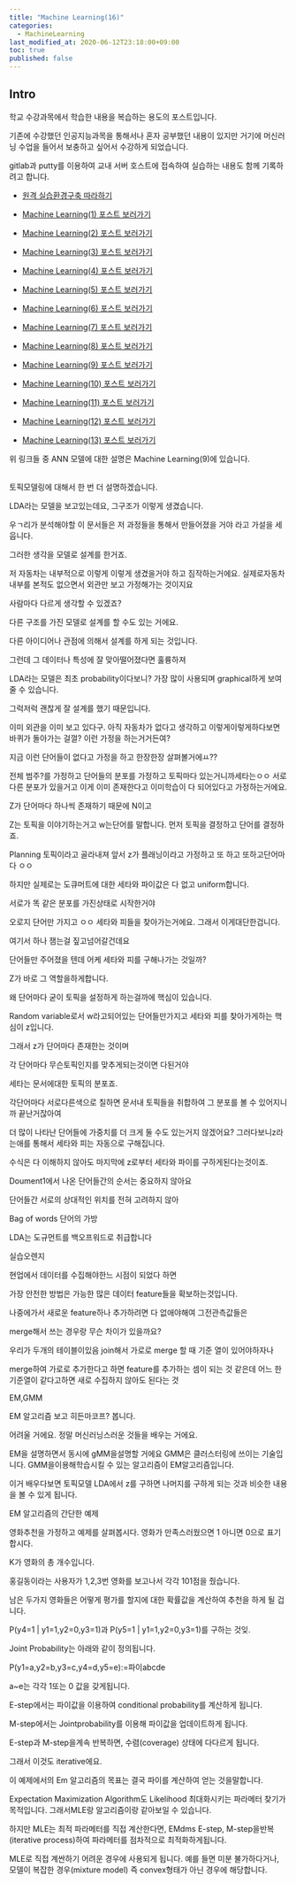 ```yaml
---
title: "Machine Learning(16)"
categories: 
  - MachineLearning
last_modified_at: 2020-06-12T23:18:00+09:00
toc: true
published: false
---
```


Intro
---
학교 수강과목에서 학습한 내용을 복습하는 용도의 포스트입니다.<br/>

기존에 수강했던 인공지능과목을 통해서나 혼자 공부했던 내용이 있지만 거기에 머신러닝 수업을 들어서 보충하고 싶어서 수강하게 되었습니다.<br/>

gitlab과 putty를 이용하여 교내 서버 호스트에 접속하여 실습하는 내용도 함께 기록하려고 합니다.<br/>

* [원격 실습환경구축 따라하기](https://ohjinjin.github.io/git/gitlab/)<br/>

* [Machine Learning(1) 포스트 보러가기](https://ohjinjin.github.io/machinelearning/machineLearning-1/)<br/>

* [Machine Learning(2) 포스트 보러가기](https://ohjinjin.github.io/machinelearning/machineLearning-2/)<br/>

* [Machine Learning(3) 포스트 보러가기](https://ohjinjin.github.io/machinelearning/machineLearning-3/)<br/>

* [Machine Learning(4) 포스트 보러가기](https://ohjinjin.github.io/machinelearning/machineLearning-4/)<br/>

* [Machine Learning(5) 포스트 보러가기](https://ohjinjin.github.io/machinelearning/machineLearning-5/)<br/>

* [Machine Learning(6) 포스트 보러가기](https://ohjinjin.github.io/machinelearning/machineLearning-6/)<br/>

* [Machine Learning(7) 포스트 보러가기](https://ohjinjin.github.io/machinelearning/machineLearning-7/)<br/>

* [Machine Learning(8) 포스트 보러가기](https://ohjinjin.github.io/machinelearning/machineLearning-8/)<br/>

* [Machine Learning(9) 포스트 보러가기](https://ohjinjin.github.io/machinelearning/machineLearning-9/)<br/>

* [Machine Learning(10) 포스트 보러가기](https://ohjinjin.github.io/machinelearning/machineLearning-10/)<br/>

* [Machine Learning(11) 포스트 보러가기](https://ohjinjin.github.io/machinelearning/machineLearning-11/)<br/>

* [Machine Learning(12) 포스트 보러가기](https://ohjinjin.github.io/machinelearning/machineLearning-12/)<br/>

* [Machine Learning(13) 포스트 보러가기](https://ohjinjin.github.io/machinelearning/machineLearning-13/)<br/>

위 링크들 중 ANN 모델에 대한 설명은 Machine Learning(9)에 있습니다.<br/>
<br/>


토픽모델링에 대해서 한 번 더 설명하겠습니다.

LDA라는 모델을 보고있는데요, 그구조가 이렇게 생겼습니다.

우ㄱ리가 분석해야할 이 문서들은 저 과정들을 통해서 만들어졌을 거야 라고 가설을 세웁니다.

그러한 생각을 모델로 설계를 한거죠.


저 자동차는 내부적으로 이렇게 이렇게 생겼을거야 하고 짐작하는거에요. 실제로자동차 내부를 본적도 없으면서 외관만 보고 가정해가는 것이지요

 

사람마다 다르게 생각할 수 있겠죠?

다른 구조를 가진 모델로 설계를 할 수도 있는 거에요.

다른 아이디어나 관점에 의해서 설계를 하게 되는 것입니다.

그런데 그 데이터나 특성에 잘 맞아떨어졌다면 훌륭하져

 

LDA라는 모델은 최초 probability이다보니? 가장 많이 사용되며 graphical하게 보여줄 수 있습니다.

그럭저럭 괜찮게 잘 설계를 했기 때문입니다.

 

 

이미 외관을 이미 보고 있다구. 아직 자동차가 없다고 생각하고 이렇게이렇게하다보면 바퀴가 돌아가는 걸껄? 이런 가정을 하는거거든여?

 

지금 이런 단어들이 없다고 가정을 하고 한장한장 살펴볼거에ㅛ??

전체 범주?를 가정하고 단어들의 분포를 가정하고 토픽마다 있는거니까세타는ㅇㅇ 서로다른 분포가 있을거고 이게 이미 존재한다고 이미학습이 다 되어있다고 가정하는거에요.

Z가 단어마다 하나씩 존재하기 때문에 N이고

Z는 토픽을 이야기하는거고 w는단어를 말합니다. 먼저 토픽을 결정하고 단어를 결정하죠.

Planning 토픽이라고 골라내져 앞서 z가 플래닝이라고 가정하고  또 하고 또하고단어마다 ㅇㅇ

 

 

하지만 실제로는 도큐머트에 대한 세타와 파이값은 다 없고 uniform합니다.

서로가 똑 같은 분포를 가진상태로 시작한거야

오로지 단어만 가지고 ㅇㅇ 세타와 피들을 찾아가는거에요. 그래서 이게대단한겁니다.

여기서 하나 잼는걸 짚고넘어갈건데요

 

단어들만 주어졌을 텐데 어케 세타와 피를 구해나가는 것일까?

 

Z가 바로 그 역할을하게합니다.

왜 단어마다 굳이 토픽을 설정하게 하는걸까에 핵심이 있습니다.

Random variable로서 w라고되어있는 단어들만가지고 세타와 피를 찾아가게하는 핵심이 z입니다.

그래서 z가 단어마다 존재한는 것이며

각 단어마다 무슨토픽인지를 맞추게되는것이면 다된거야

 

세타는 문서에대한 토픽의 분포죠.

각단어마다 서로다른색으로 칠하면 문서내 토픽들을 취합하여 그 분포를 볼 수 있어지니까 끝난거잖아여

더 많이 나타난 단어들에 가중치를 더 크게 둘 수도 있는거지 않겠어요? 그러다보니z라는애를 통해서 세타와 피는 자동으로 구해집니다.

수식은 다 이해하지 않아도 마지막에 z로부터 세타와 파이를 구하게된다는것이죠.

Doument1에서 나온 단어들간의 순서는 중요하지 않아요

단어들간 서로의 상대적인 위치를 전혀 고려하지 않아

Bag of words 단어의 가방

LDA는 도규먼트를 백오프워드로 취급합니다

 

 

실습오렌지

현업에서 데이터를 수집해야한느 시점이 되었다 하면

가장 안전한 방법은 가능한 많은 데이터 feature들을 확보하는것입니다.

나중에가서 새로운 feature하나 추가하려면 다 없애야해여 그전관측값들은

 

merge해서 쓰는 경우랑 무슨 차이가 있을까요?

우리가 두개의 테이블이있음 join해서 가로로 merge 할 때 기준 열이 있어야하자나

merge하여 가로로 추가한다고 하면 feature를 추가하는 셈이 되는 것 같은데 어느 한 기준열이 같다고하면 새로 수집하지 않아도 된다는 것

 

 

EM,GMM

EM 알고리즘 보고 히든마코프? 봅니다.

 

어려울 거에요. 정말 머신러닝스러운 것들을 배우는 거에요.

EM을 설명하면서 동시에 gMM을설명할 거에요 GMM은 클러스터링에 쓰이는 기술입니다. GMM을이용해학습시킬 수 있는 알고리즘이 EM알고리즘입니다.

이거 배우다보면 토픽모델 LDA에서 z를 구하면 나머지를 구하게 되는 것과 비슷한 내용을 볼 수 있게 됩니다.

 

EM 알고리즘의 간단한 예제

영화추천을 가정하고 예제를 살펴봅시다. 영화가 만족스러웠으면 1 아니면 0으로 표기합시다.

K가 영화의 총 개수입니다.

홍길동이라는 사용자가 1,2,3번 영화를 보고나서 각각 101점을 줬습니다.

남은 두가지 영화들은 어떻게 평가를 할지에 대한 확률값을 계산하여 추천을 하게 될 겁니다.

P(y4=1 | y1=1,y2=0,y3=1)과 P(y5=1 | y1=1,y2=0,y3=1)를 구하는 것잊.

Joint Probability는 아래와 같이 정의됩니다.

P(y1=a,y2=b,y3=c,y4=d,y5=e):=파이abcde

a~e는 각각 1또는 0 값을 갖게됩니다.

 

E-step에서는 파이값을 이용하여 conditional probability를 계산하게 됩니다.


M-step에서는 Jointprobability를 이용해 파이값을 업데이트하게 됩니다.

E-step과 M-step을계속 반복하면, 수렴(coverage) 상태에 다다르게 됩니다.

그래서 이것도 iterative에요.

이 예제에서의 Em 알고리즘의 목표는 결국 파이를 계산하여 얻는 것을말합니다.

 

Expectation Maximization Algorithm도 Likelihood 최대화시키는 파라메터 찾기가 목적입니다. 그래서MLE랑 알고리즘이랑 같아보일 수 있습니다.

하지만 MLE는 최적 파라메터를 직접 계산한다면,  EMdms E-step, M-step을반복(iterative process)하여 파라메터를 점차적으로 최적화하게됩니다.

MLE로 직접 계싼하기 어려운 경우에 사용되게 됩니다. 예를 들면 미분 불가하다거나, 모델이 복잡한 경우(mixture model) 즉 convex형태가 아닌 경우에 해당합니다.

 

 